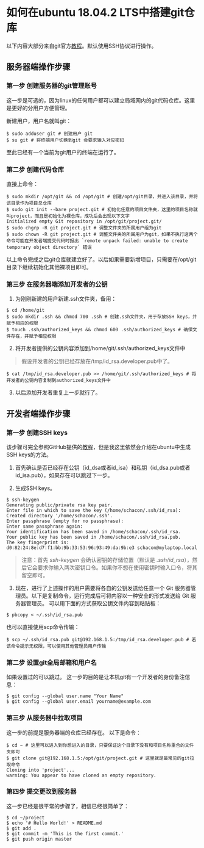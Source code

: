 # 如何在ubuntu 18.04.2 LTS中搭建git仓库
以下内容大部分来自git官方[教程][0]。默认使用SSH协议进行操作。

## 服务器端操作步骤
### 第一步 创建服务器的git管理账号
这一步是可选的，因为linux的任何用户都可以建立局域网内的git代码仓库。这里是更好的分用户方便管理。

新建用户，用户名就叫git：
```shell
$ sudo adduser git # 创建用户 git
$ su git # 将终端用户切换到git 会要求输入对应密码
```
至此已经有一个当前为git用户的终端在运行了。

### 第二步 创建代码仓库
直接上命令：
```shell
$ sudo mkdir /opt/git && cd /opt/git # 创建/opt/git目录，并进入该目录，并将该目录作为项目总仓库
$ sudo git init --bare project.git # 初始化任意的项目文件夹，这里的项目名称就叫project，而且是初始化为裸仓库，成功后会出现以下文字
Initialized empty Git repository in /opt/git/project.git/
$ sudo chgrp -R git project.git # 调整文件夹的所属用户组为git
$ sudo chown -R git project.git # 调整文件夹的所属用户为git，如果不执行这两个命令可能在开发者端提交代码时报出 `remote unpack failed: unable to create temporary object directory` 错误
```
以上命令完成之后git仓库就建立好了。以后如果需要新增项目，只需要在/opt/git目录下继续初始化其他裸项目即可。

### 第三步 在服务器端添加开发者的公钥
1. 为刚刚新建的用户新建.ssh文件夹，备用：
```shell
$ cd /home/git
$ sudo mkdir .ssh && chmod 700 .ssh # 创建.ssh文件夹，用于存放SSH keys，并赋予相应的权限
$ touch .ssh/authorized_keys && chmod 600 .ssh/authorized_keys # 确保文件存在，并赋予相应权限
```

2. 将开发者提供的公钥内容添加到/home/git/.ssh/authorized_keys文件中
> 假设开发者的公钥已经存放在/tmp/id_rsa.developer.pub中了。

```shell
$ cat /tmp/id_rsa.developer.pub >> /home/git/.ssh/authorized_keys # 将开发者的公钥内容复制到authorized_keys文件中
```

3. 以后添加开发者重复上一步就行了。


## 开发者端操作步骤
### 第一步 创建SSH keys
该步骤可完全参照GitHub提供的[教程][1]，但是我这里依然会介绍在ubuntu中生成SSH keys的方法。

1. 首先确认是否已经存在公钥（id_dsa或者id_isa）和私钥（id_dsa.pub或者id_isa.pub），如果存在可以跳过下一步。

2. 生成SSH keys。

```shell
$ ssh-keygen
Generating public/private rsa key pair.
Enter file in which to save the key (/home/schacon/.ssh/id_rsa):
Created directory '/home/schacon/.ssh'.
Enter passphrase (empty for no passphrase):
Enter same passphrase again:
Your identification has been saved in /home/schacon/.ssh/id_rsa.
Your public key has been saved in /home/schacon/.ssh/id_rsa.pub.
The key fingerprint is:
d0:82:24:8e:d7:f1:bb:9b:33:53:96:93:49:da:9b:e3 schacon@mylaptop.local
```
> 注意：首先 *ssh-keygen* 会确认密钥的存储位置（默认是 *.ssh/id_rsa*），然后它会要求你输入两次密钥口令。如果你不想在使用密钥时输入口令，将其留空即可。

3. 现在，进行了上述操作的用户需要将各自的公钥发送给任意一个 Git 服务器管理员。以下是复制命令，运行完成后可将内容以一种安全的形式发送给 Git 服务器管理员。
可以用下面的方式获取公钥文件内容到粘贴板：
```shell
$ pbcopy < ~/.ssh/id_rsa.pub 
```
也可以直接使用scp命令传输：
```shell
$ scp ~/.ssh/id_rsa.pub git@192.168.1.5:/tmp/id_rsa.developer.pub # 若该命令提示无权限，可以使用其他管理员用户传输
```

### 第二步 设置git全局邮箱和用户名
如果设置过的可以跳过。
这一步的目的是让本机git有一个开发者的身份备注信息：
```shell
$ git config --global user.name "Your Name"
$ git config --global user.email yourname@example.com
```

### 第三步 从服务器中拉取项目
这一步的前提是服务器端的仓库已经存在。
以下是命令：
```shell
$ cd ~ # 这里可以进入到你想进入的目录，只要保证这个目录下没有和项目名称重合的文件夹即可
$ git clone git@192.168.1.5:/opt/git/project.git # 这里就是最常见的git拉取命令
Cloning into 'project'...
warning: You appear to have cloned an empty repository.
```

### 第四步 提交更改到服务器
这一步已经是很平常的步骤了，相信已经很简单了：
```shell
$ cd ~/project
$ echo '# Hello World!' > README.md
$ git add .
$ git commit -m 'This is the first commit.'
$ git push origin master
```







[0]:[https://git-scm.com/book/zh/v2/%E6%9C%8D%E5%8A%A1%E5%99%A8%E4%B8%8A%E7%9A%84-Git-%E5%8D%8F%E8%AE%AE]
[1]:[https://help.github.com/en/articles/connecting-to-github-with-ssh]